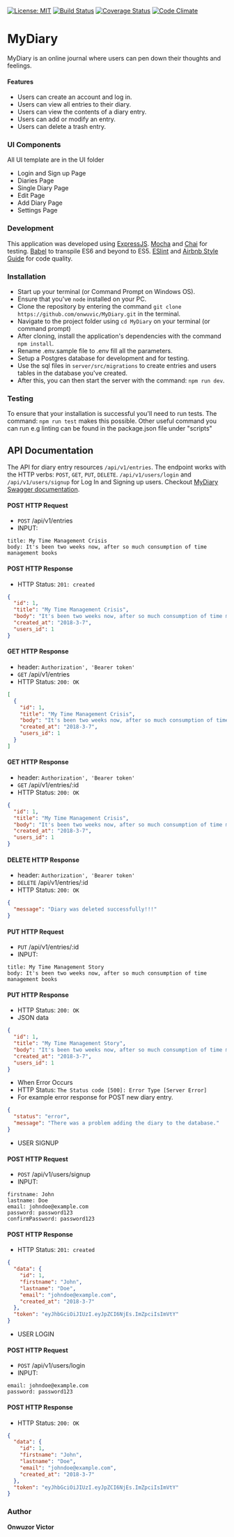 [![License: MIT](https://img.shields.io/badge/License-MIT-yellow.svg)](https://opensource.org/licenses/MIT)
[![Build Status](https://travis-ci.org/onwuvic/MyDiary.svg?branch=develop)](https://travis-ci.org/onwuvic/MyDiary) [![Coverage Status](https://coveralls.io/repos/github/onwuvic/MyDiary/badge.svg?branch=develop)](https://coveralls.io/github/onwuvic/MyDiary?branch=develop) [![Code Climate](https://codeclimate.com/github/codeclimate/codeclimate/badges/gpa.svg)](https://codeclimate.com/github/onwuvic/MyDiary)

# MyDiary

MyDiary is an online journal where users can pen down their thoughts and feelings.

#### Features
* Users can create an account and log in.
* Users can view all entries to their diary.
* Users can view the contents of a diary entry.
* Users can add or modify an entry.
* Users can delete a trash entry.

### UI Components
All UI template are in the UI folder
* Login and Sign up Page
* Diaries Page
* Single Diary Page
* Edit Page
* Add Diary Page
* Settings Page

### Development
This application was developed using [ExpressJS](https://expressjs.com/). [Mocha](https://mochajs.org/) and [Chai](http://www.chaijs.com/) for testing. [Babel](https://babeljs.io/) to transpile ES6 and beyond to ES5. [ESlint](https://eslint.org/) and [Airbnb Style Guide](https://github.com/airbnb/javascript) for code quality.

### Installation
* Start up your terminal (or Command Prompt on Windows OS).
* Ensure that you've `node` installed on your PC.
* Clone the repository by entering the command `git clone https://github.com/onwuvic/MyDiary.git` in the terminal.
* Navigate to the project folder using `cd MyDiary` on your terminal (or command prompt)
* After cloning, install the application's dependencies with the command `npm install`.
* Rename .env.sample file to .env fill all the parameters.
* Setup a Postgres database for development and for testing.
* Use the sql files in `server/src/migrations` to create entries and users tables in the database you've created.
* After this, you can then start the server with the command: `npm run dev`.

### Testing
To ensure that your installation is successful you'll need to run tests.
The command: `npm run test` makes this possible. Other useful command you can run e.g linting can be found in the package.json file under "scripts"

## API Documentation
The API for diary entry resources `/api/v1/entries`. The endpoint works with the HTTP verbs: `POST`, `GET`, `PUT`, `DELETE`. `/api/v1/users/login` and `/api/v1/users/signup` for Log In and Signing up users. Checkout [MyDiary Swagger documentation](https://tranquil-harbor-77266.herokuapp.com/api/v1/documentation).

#### POST HTTP Request
-   `POST` /api/v1/entries
-   INPUT:
```x-form-url-encoded, header: 'Authorization', 'Bearer token'
title: My Time Management Crisis
body: It's been two weeks now, after so much consumption of time management books
```

#### POST HTTP Response

-   HTTP Status: `201: created`

```json
{
  "id": 1,
  "title": "My Time Management Crisis",
  "body": "It's been two weeks now, after so much consumption of time management books",
  "created_at": "2018-3-7",
  "users_id": 1
}
```

#### GET HTTP Response
-   header: `Authorization', 'Bearer token'`
-   `GET` /api/v1/entries
-   HTTP Status: `200: OK`

```json
[
  {
    "id": 1,
    "title": "My Time Management Crisis",
    "body": "It's been two weeks now, after so much consumption of time management books",
    "created_at": "2018-3-7",
    "users_id": 1
  }
]
```

#### GET HTTP Response
-   header: `Authorization', 'Bearer token'`
-   `GET` /api/v1/entries/:id
-   HTTP Status: `200: OK`

```json
{
  "id": 1,
  "title": "My Time Management Crisis",
  "body": "It's been two weeks now, after so much consumption of time management books",
  "created_at": "2018-3-7",
  "users_id": 1
}
```

#### DELETE HTTP Response
-   header: `Authorization', 'Bearer token'`
-   `DELETE` /api/v1/entries/:id
-   HTTP Status: `200: OK`

```json
{
  "message": "Diary was deleted successfully!!!"
}
```

#### PUT HTTP Request
-   `PUT` /api/v1/entries/:id
-   INPUT:
```x-form-url-encoded, header: 'Authorization', 'Bearer token'
title: My Time Management Story
body: It's been two weeks now, after so much consumption of time management books
```

#### PUT HTTP Response

-   HTTP Status: `200: OK`
-   JSON data
```json
{
  "id": 1,
  "title": "My Time Management Story",
  "body": "It's been two weeks now, after so much consumption of time management books",
  "created_at": "2018-3-7",
  "users_id": 1
}
```

- When Error Occurs
-   HTTP Status: `The Status code [500]: Error Type [Server Error]`
- For example error response for POST new diary entry.
```json
{
  "status": "error",
  "message": "There was a problem adding the diary to the database."
}
```


- USER SIGNUP 
#### POST HTTP Request
-   `POST` /api/v1/users/signup
-   INPUT:
```x-form-url-encoded
firstname: John
lastname: Doe
email: johndoe@example.com
password: password123
confirmPassword: password123
```

#### POST HTTP Response

-   HTTP Status: `201: created`

```json
{
  "data": {
    "id": 1,
    "firstname": "John",
    "lastname": "Doe",
    "email": "johndoe@example.com",
    "created_at": "2018-3-7"
  },
  "token": "eyJhbGciOiJIUzI.eyJpZCI6NjEs.ImZpciIsImVtY"
}
```

- USER LOGIN
#### POST HTTP Request
-   `POST` /api/v1/users/login
-   INPUT:
```x-form-url-encoded
email: johndoe@example.com
password: password123
```

#### POST HTTP Response

-   HTTP Status: `200: OK`

```json
{
  "data": {
    "id": 1,
    "firstname": "John",
    "lastname": "Doe",
    "email": "johndoe@example.com",
    "created_at": "2018-3-7"
  },
  "token": "eyJhbGciOiJIUzI.eyJpZCI6NjEs.ImZpciIsImVtY"
}
```

### Author
**Onwuzor Victor**